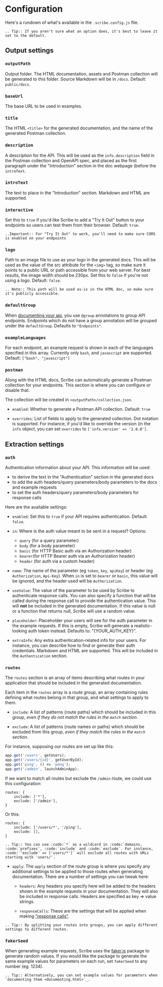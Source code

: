 # Configuration
Here's a rundown of what's available in the `.scribe.config.js` file. 

```eval_rst
.. Tip:: If you aren't sure what an option does, it's best to leave it set to the default.
```

## Output settings

### `outputPath`
Output folder. The HTML documentation, assets and Postman collection will be generated to this folder. Source Markdown will be in `/docs`. Default: `public/docs`.

### `baseUrl`
The base URL to be used in examples.

### `title`
The HTML `<title>` for the generated documentation, and the name of the generated Postman collection.

### `description`
A description for the API. This will be used as the `info.description` field in the Postman collection and OpenAPI spec, and placed as the first paragraph under the "Introduction" section in the doc webpage (before the `introText`.

### `introText`
The text to place in the "Introduction" section. Markdown and HTML are supported.

### `interactive`
Set this to `true` if you'd like Scribe to add a "Try It Out" button to your endpoints so users can test them from their browser. Default: `true`.

```eval_rst
..Important:: For "Try It Out" to work, you'll need to make sure CORS is enabled on your endpoints
```

### `logo`
Path to an image file to use as your logo in the generated docs. This will be used as the value of the src attribute for the `<img>` tag, so make sure it points to a public URL or path accessible from your web server. For best results, the image width should be 230px. Set this to `false` if you're not using a logo. Default: `false`.

```eval_rst
.. Note:: This path will be used as-is in the HTML doc, so make sure it's publicly accessible.
```

### `defaultGroup`
When [documenting your api](documenting/index.html), you use `@group` annotations to group API endpoints. Endpoints which do not have a group annotation will be grouped under the `defaultGroup`. Defaults to `"Endpoints"`.

### `exampleLanguages`
For each endpoint, an example request is shown in each of the languages specified in this array. Currently only `bash`, and `javascript` are supported. Default: `["bash", "javascript"]` 
 
### `postman`
Along with the HTML docs, Scribe can automatically generate a Postman collection for your endpoints. This section is where you can configure or disable that.

The collection will be created in `<outputPath>/collection.json`.

- `enabled`: Whether to generate a Postman API collection. Default: `true`

- `overrides`: List of fields to apply to the generated collection. Dot notation is supported. For instance, if you'd like to override the version (in the `info` object, you can set `overrides` to `['info.version' => '2.0.0']`.

## Extraction settings
### `auth`
Authentication information about your API. This information will be used:
- to derive the text in the "Authentication" section in the generated docs
- to add the auth headers/query parameters/body parameters to the docs and example requests
- to set the auth headers/query parameters/body parameters for response calls

Here are the available settings:
- `enabled`: Set this to `true` if your API requires authentication. Default: `false`.

- `in`: Where is the auth value meant to be sent in a request? Options:
  - `query` (for a query parameter)
  - `body` (for a body parameter)
  - `basic` (for HTTP Basic auth via an Authorization header)
  - `bearer`(for HTTP Bearer auth via an Authorization header)
  - `header` (for auth via a custom header)

- `name`: The name of the parameter (eg `token`, `key`, `apiKey`) or header (eg `Authorization`, `Api-Key`). When `in` is set to `bearer` or `basic`, this value will be ignored, and the header used will be `Authorization`.

- `useValue`: The value of the parameter to be used by Scribe to authenticate response calls. You can also specify a function that will be called during the response call to provide the authentication value.  This will **not** be included in the generated documentation. If this value is null or a function that returns null, Scribe will use a random value.

- `placeholder`: Placeholder your users will see for the auth parameter in the example requests. If this is empty, Scribe will generate a realistic-looking auth token instead. Defaults to: "{YOUR_AUTH_KEY}".

- `extraInfo`: Any extra authentication-related info for your users. For instance, you can describe how to find or generate their auth credentials. Markdown and HTML are supported. This will be included in the `Authentication` section.

### `routes`
The `routes` section is an array of items describing what routes in your application that should be included in the generated documentation.

Each item in the `routes` array is a _route group_, an array containing rules defining what routes belong in that group, and what settings to apply to them.

 - `include`: A list of patterns (route paths) which should be included in this group, *even if they do not match the rules in the `match` section*.

- `exclude`: A list of patterns (route names or paths) which should be excluded from this group, *even if they match the rules in the `match` section*.

For instance, supposing our routes are set up like this:

```js
app.get('/users', getUsers);
app.get('/users/{id}', getUserById);
app.get('ping', () => 'pong');
app.get('/admin', launchAdminApp);
```

If we want to match all routes but exclude the `/admin` route, we could use this configuration:

```
routes: {
    include: ['*'],
    exclude: ['/admin'],
}
```

Or this:

```
routes: {
    include: ['/users/*', '/ping'],
    exclude: [],
}
```

```eval_rst
.. Tip:: You can use :code:`*` as a wildcard in :code:`domains, :code:`prefixes`, :code:`include` and :code:`exclude`. For instance, :code:`'exclude' => ['users/*']` will exclude all routes with URLs starting with 'users/'.
```

- `apply`: The `apply` section of the route group is where you specify any additional settings to be applied to those routes when generating documentation. There are a number of settings you can tweak here:

  - `headers`: Any headers you specify here will be added to the headers shown in the example requests in your documentation. They will also be included in response calls. Headers are specified as key => value strings.

  - `responseCalls`: These are the settings that will be applied when making ["response calls"](documenting-endpoint-responses.html#generating-responses-automatically-via-response-calls). 

```eval_rst
.. Tip:: By splitting your routes into groups, you can apply different settings to different routes.
```

### `fakerSeed`
When generating example requests, Scribe uses the [faker.js](https://github.com/marak/Faker.js/) package to generate random values. If you would like the package to generate the same example values for parameters on each run, set `fakerSeed` to any number (eg. 1234).

```eval_rst
.. Tip:: Alternatively, you can set example values for parameters when `documenting them <documenting.html>`_.
```
